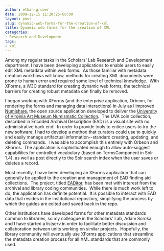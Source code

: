 ```yaml
---
author: ethan-gruber
date: 2009-12-15 11:20:25+00:00
layout: post
slug: dynamic-web-forms-for-the-creation-of-xml
title: Dynamic web forms for the creation of XML
categories:
- Research and Development
tags:
- xml
---
```


Among my regular tasks in the Scholars' Lab Research and Development department, I have been developing applications to enable users to easily edit XML metadata within web forms.  As those familiar with metadata creation workflows will know, methods for creating XML documents were prone to human error and required some level of technical knowledge.  With XForms, a W3C standard for creating dynamic web forms, the technical barriers for creating robust metadata can finally be removed.

I began working with XForms (and the enterprise application, Orbeon, for rendering the forms and managing data interactions) in July as I improved [Numishare](http://sourceforge.net/projects/numishare/), the open source application developed to deliver the [University of Virginia Art Museum Numismatic Collection](http://coins.lib.virginia.edu/).  The UVA coin collection, described in Encoded Archival Description (EAD) is a visual site with no administrative back end.  In order to provide tools to entice users to try the new software, I had to develop a method that curators could use to quickly and easily manage artifactual information--standard creating, updating, and deleting commands.  I was able to accomplish this entirely with Orbeon and XForms.  The application is sophisticated enough to allow auto-suggest capabilities for controlled vocabulary (based on TermsComponent in Solr 1.4), as well as post directly to the Solr search index when the user saves or deletes a record.

Most recently, I have been developing an XForms application that can generally be applied to the creation and management of EAD finding aid collections.  The project, titled [EADitor](http://code.google.com/p/eaditor/), has been met with interest from the archival and library coding communities.  While there is much work left to do, the application has definite potential.  It is possible to interact with EAD data that resides in the institutional repository, simplifying the process by which the guides are edited and saved back in the repo.

Other institutions have developed forms for other metadata standards common to libraries, so my colleague in the Scholars' Lab, Adam Soroka, and I have started a listserv in order to facilitate better discussion and collaboration between units working on similar projects.  Hopefully, the library community will eventually use XForms applications that streamline the metadata creation process for all XML standards that are commonly used.
